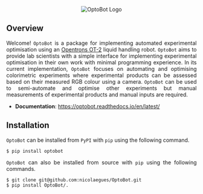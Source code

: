 <p align="center">
  <img src="https://raw.githubusercontent.com/nicolaegues/OptoBot/main/docs/_static/logo.png" alt="OptoBot Logo">
</p>

## Overview
<p align="justify">
Welcome! <code>OptoBot</code> is a package for implementing automated 
experimental optimisation using an <a href="https://opentrons.com/robots/ot-2">Opentrons OT-2</a> 
liquid handling robot. 
<!--><!-->
<code>OptoBot</code> aims to provide lab scientists with a simple interface for 
implementing experimental optimisation in their own work with minimal 
programming experience.
<!--><!-->
In its current implementation, <code>OptoBot</code> focuses on automating and 
optimising colorimetric experiments where experimental products can be 
assessed based on their measured RGB colour using a camera.
<!--><!-->
<code>OptoBot</code> can be used to semi-automate and optimise other 
experiments but manual measurements of experimental products and manual inputs 
are required.
</p>

+ **Documentation**: https://optobot.readthedocs.io/en/latest/

## Installation
<p align="justify">
<code>OptoBot</code> can be installed from <code>PyPI</code> with <code>pip</code> 
using the following command.
</p>

```
$ pip install optobot
```

<p align="justify">
<code>OptoBot</code> can also be installed from source with <code>pip</code> 
using the following commands.
</p>

```
$ git clone git@github.com:nicolaegues/OptoBot.git
$ pip install OptoBot/.
```
